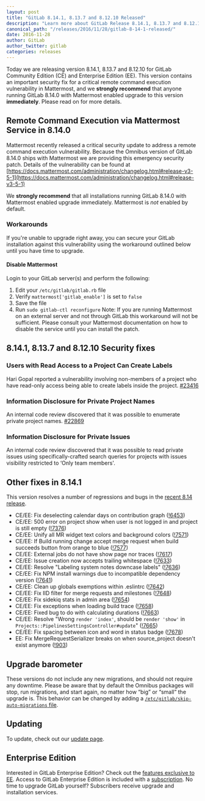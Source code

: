 ```yaml
---
layout: post
title: "GitLab 8.14.1, 8.13.7 and 8.12.10 Released"
description: "Learn more about GitLab Release 8.14.1, 8.13.7 and 8.12.10 for GitLab Community Edition (CE) and Enterprise Edition (EE)"
canonical_path: "/releases/2016/11/28/gitlab-8-14-1-released/"
date: 2016-11-28
author: GitLab
author_twitter: gitlab
categories: releases
---
```

Today we are releasing version 8.14.1, 8.13.7 and 8.12.10 for GitLab Community Edition (CE) and
Enterprise Edition (EE).
This version contains an important security fix for a critical remote command
execution vulnerability in Mattermost, and we **strongly recommend** that anyone
running GitLab 8.14.0 with Mattermost enabled upgrade to this version
**immediately**.
Please read on for more details.
<!-- more -->
## Remote Command Execution via Mattermost Service in 8.14.0
Mattermost recently released a critical security update to address a remote
command execution vulnerability. Because the Omnibus version of GitLab 8.14.0
ships with Mattermost we are providing this emergency security patch.
Details of the vulnerability can be found at
[https://docs.mattermost.com/administration/changelog.html#release-v3-5-1](https://docs.mattermost.com/administration/changelog.html#release-v3-5-1)

We **strongly recommend** that all installations running GitLab 8.14.0 with
Mattermost enabled upgrade immediately. Mattermost is *not* enabled by default.
### Workarounds
If you're unable to upgrade right away, you can secure your GitLab installation
against this vulnerability using the workaround outlined below until you have
time to upgrade.
#### Disable Mattermost
Login to your GitLab server(s) and perform the following:
1. Edit your `/etc/gitlab/gitlab.rb` file
1. Verify `mattermost['gitlab_enable']` is set to `false`
1. Save the file
1. Run `sudo gitlab-ctl reconfigure`
Note: If you are running Mattermost on an external server and not through GitLab
this workaround will not be sufficient. Please consult your Mattermost
documentation on how to disable the service until you can install the patch.

## 8.14.1, 8.13.7 and 8.12.10 Security fixes

### Users with Read Access to a Project Can Create Labels
Hari Gopal reported a vulnerability involving non-members of a project who have
read-only access being able to create labels inside the project. [#23416](https://gitlab.com/gitlab-org/gitlab-ce/issues/23416)
### Information Disclosure for Private Project Names
An internal code review discovered that it was possible to enumerate private
project names. [#22869](https://gitlab.com/gitlab-org/gitlab-ce/issues/22869)
### Information Disclosure for Private Issues
An internal code review discovered that it was possible to read private issues
using specifically-crafted search queries for projects with issues visibility
restricted to ‘Only team members'.

## Other fixes in 8.14.1

This version resolves a number of regressions and bugs in the [recent 8.14 release](/releases/2016/11/22/gitlab-8-14-released/).
- CE/EE: Fix deselecting calendar days on contribution graph ([!6453](https://gitlab.com/gitlab-org/gitlab-ce/merge_requests/6453))
- CE/EE: 500 error on project show when user is not logged in and project is still empty ([!7376](https://gitlab.com/gitlab-org/gitlab-ce/merge_requests/7376))
- CE/EE: Unify all MR widget text colors and background colors ([!7571](https://gitlab.com/gitlab-org/gitlab-ce/merge_requests/7571))
- CE/EE: If Build running change accept merge request when build succeeds button from orange to blue ([!7577](https://gitlab.com/gitlab-org/gitlab-ce/merge_requests/7577))
- CE/EE: External jobs do not have show page nor traces ([!7617](https://gitlab.com/gitlab-org/gitlab-ce/merge_requests/7617))
- CE/EE: Issue creation now accepts trailing whitespace ([!7633](https://gitlab.com/gitlab-org/gitlab-ce/merge_requests/7633))
- CE/EE: Resolve "Labeling system notes downcase labels" ([!7636](https://gitlab.com/gitlab-org/gitlab-ce/merge_requests/7636))
- CE/EE: Fix NPM install warnings due to incompatible dependency version ([!7641](https://gitlab.com/gitlab-org/gitlab-ce/merge_requests/7641))
- CE/EE: Clean up globals exemptions within .eslintrc ([!7642](https://gitlab.com/gitlab-org/gitlab-ce/merge_requests/7642))
- CE/EE: Fix IID filter for merge requests and milestones ([!7648](https://gitlab.com/gitlab-org/gitlab-ce/merge_requests/7648))
- CE/EE: Fix sidekiq stats in admin area ([!7654](https://gitlab.com/gitlab-org/gitlab-ce/merge_requests/7654))
- CE/EE: Fix exceptions when loading build trace ([!7658](https://gitlab.com/gitlab-org/gitlab-ce/merge_requests/7658))
- CE/EE: Fixed bug to do with calculating durations ([!7663](https://gitlab.com/gitlab-org/gitlab-ce/merge_requests/7663))
- CE/EE: Resolve "Wrong `render 'index'`, should be `render 'show'` in `Projects::PipelinesSettingsController#update`" ([!7665](https://gitlab.com/gitlab-org/gitlab-ce/merge_requests/7665))
- CE/EE: Fix spacing between icon and word in status badge ([!7678](https://gitlab.com/gitlab-org/gitlab-ce/merge_requests/7678))
- EE: Fix MergeRequestSerializer breaks on  when source_project doesn't exist anymore ([!903](https://gitlab.com/gitlab-org/gitlab-ee/merge_requests/903))

## Upgrade barometer
These versions do not include any new migrations, and should not require any
downtime.
Please be aware that by default the Omnibus packages will stop, run migrations,
and start again, no matter how “big” or “small” the upgrade is. This behavior
can be changed by adding a [`/etc/gitlab/skip-auto-migrations`
file](http://doc.gitlab.com/omnibus/update/README.html).
## Updating
To update, check out our [update page](/update/).
## Enterprise Edition
Interested in GitLab Enterprise Edition? Check out the [features exclusive to
EE](/features/#enterprise).
Access to GitLab Enterprise Edition is included with a
[subscription](/pricing/). No time to upgrade GitLab
yourself? Subscribers receive upgrade and installation services.
